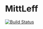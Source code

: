 # MittLeff

[![Build Status](https://github.com/padawanphysicist/MittLeff.jl/actions/workflows/CI.yml/badge.svg?branch=main)](https://github.com/padawanphysicist/MittLeff.jl/actions/workflows/CI.yml?query=branch%3Amain)
